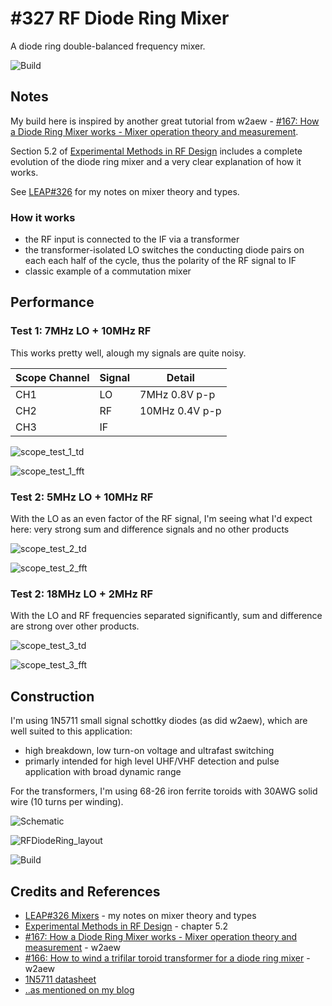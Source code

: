 # #327 RF Diode Ring Mixer

A diode ring double-balanced frequency mixer.

![Build](./assets/RFDiodeRing_build.jpg?raw=true)

## Notes

My build here is inspired by another great tutorial from w2aew -
[#167: How a Diode Ring Mixer works - Mixer operation theory and measurement](https://www.youtube.com/watch?v=junuEwmQVQ8).

Section 5.2 of [Experimental Methods in RF Design](../../../books/experimental-methods-in-rf-design/)
includes a complete evolution of the diode ring mixer and a very clear explanation of how it works.

See [LEAP#326](../) for my notes on mixer theory and types.

### How it works

* the RF input is connected to the IF via a transformer
* the transformer-isolated LO switches the conducting diode pairs on each each half of the cycle, thus the polarity of the RF signal to IF
* classic example of a commutation mixer

## Performance

### Test 1: 7MHz LO + 10MHz RF

This works pretty well, alough my signals are quite noisy.

| Scope Channel | Signal | Detail         |
|---------------|--------|----------------|
| CH1           | LO     | 7MHz 0.8V p-p  |
| CH2           | RF     | 10MHz 0.4V p-p |
| CH3           | IF     |                |

![scope_test_1_td](./assets/scope_test_1_td.gif?raw=true)

![scope_test_1_fft](./assets/scope_test_1_fft.gif?raw=true)

### Test 2: 5MHz LO + 10MHz RF

With the LO as an even factor of the RF signal, I'm seeing what I'd expect here: very strong sum and difference signals and no other products

![scope_test_2_td](./assets/scope_test_2_td.gif?raw=true)

![scope_test_2_fft](./assets/scope_test_2_fft.gif?raw=true)

### Test 2: 18MHz LO + 2MHz RF

With the LO and RF frequencies separated significantly, sum and difference are strong over other products.

![scope_test_3_td](./assets/scope_test_3_td.gif?raw=true)

![scope_test_3_fft](./assets/scope_test_3_fft.gif?raw=true)

## Construction

I'm using 1N5711 small signal schottky diodes (as did w2aew), which are well suited to this application:

* high breakdown, low turn-on voltage and ultrafast switching
* primarly intended for high level UHF/VHF detection and pulse application with broad dynamic range

For the transformers, I'm using 68-26 iron ferrite toroids with 30AWG solid wire (10 turns per winding).

![Schematic](./assets/RFDiodeRing_schematic.jpg?raw=true)

![RFDiodeRing_layout](./assets/RFDiodeRing_layout.jpg?raw=true)

![Build](./assets/RFDiodeRing_build.jpg?raw=true)

## Credits and References

* [LEAP#326 Mixers](../) - my notes on mixer theory and types
* [Experimental Methods in RF Design](../../../books/experimental-methods-in-rf-design/) - chapter 5.2
* [#167: How a Diode Ring Mixer works - Mixer operation theory and measurement](https://www.youtube.com/watch?v=junuEwmQVQ8) - w2aew
* [#166: How to wind a trifilar toroid transformer for a diode ring mixer](https://www.youtube.com/watch?v=a8ViWS61hsU) - w2aew
* [1N5711 datasheet](https://www.futurlec.com/Diodes/1N5711.shtml)
* [..as mentioned on my blog](https://blog.tardate.com/2017/07/leap327-diode-ring-mixer.html)
